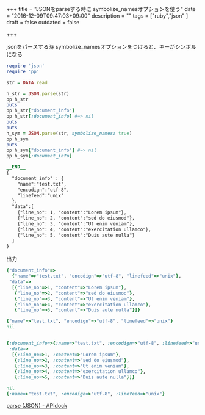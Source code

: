 +++
title = "JSONをparseする時に symbolize_namesオプションを使う"
date = "2016-12-09T09:47:03+09:00"
description = ""
tags = ["ruby","json"
]
draft = false
outdated = false

+++

jsonをパースする時 symbolize_namesオプションをつけると、キーがシンボルになる

```rb
require 'json'
require 'pp'

str = DATA.read

h_str = JSON.parse(str)
pp h_str
puts
pp h_str["document_info"]
pp h_str[:document_info] #=> nil
puts
puts
h_sym = JSON.parse(str, symbolize_names: true)
pp h_sym
puts
pp h_sym["document_info"] #=> nil
pp h_sym[:document_info]

__END__
{
  "document_info" : {
    "name":"test.txt",
    "encodign":"utf-8",
    "linefeed":"unix"
  },
  "data":[
    {"line_no": 1, "content":"Lorem ipsum"},
    {"line_no": 2, "content":"sed do eiusmod"},
    {"line_no": 3, "content":"Ut enim veniam"},
    {"line_no": 4, "content":"exercitation ullamco"},
    {"line_no": 5, "content":"Duis aute nulla"}
  ]
}

```

出力

```rb
{"document_info"=>
  {"name"=>"test.txt", "encodign"=>"utf-8", "linefeed"=>"unix"},
 "data"=>
  [{"line_no"=>1, "content"=>"Lorem ipsum"},
   {"line_no"=>2, "content"=>"sed do eiusmod"},
   {"line_no"=>3, "content"=>"Ut enim veniam"},
   {"line_no"=>4, "content"=>"exercitation ullamco"},
   {"line_no"=>5, "content"=>"Duis aute nulla"}]}

{"name"=>"test.txt", "encodign"=>"utf-8", "linefeed"=>"unix"}
nil


{:document_info=>{:name=>"test.txt", :encodign=>"utf-8", :linefeed=>"unix"},
 :data=>
  [{:line_no=>1, :content=>"Lorem ipsum"},
   {:line_no=>2, :content=>"sed do eiusmod"},
   {:line_no=>3, :content=>"Ut enim veniam"},
   {:line_no=>4, :content=>"exercitation ullamco"},
   {:line_no=>5, :content=>"Duis aute nulla"}]}

nil
{:name=>"test.txt", :encodign=>"utf-8", :linefeed=>"unix"}
```


[parse \(JSON\) \- APIdock](http://apidock.com/ruby/JSON/parse)